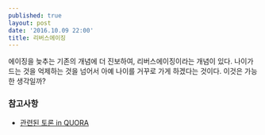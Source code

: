 ```yaml
---
published: true
layout: post
date: '2016.10.09 22:00'
title: 리버스에이징
---
```

에이징을 늦추는 기존의 개념에 더 진보하여, 리버스에이징이라는 개념이 있다. 나이가 드는 것을 억제하는 것을 넘어서 아예 나이를 거꾸로 가게 하겠다는 것이다. 이것은 가능한 생각일까?

### 참고사항
* [관련된 토론 in QUORA](https://www.quora.com/Will-it-be-possible-to-reverse-aging-in-the-near-future)
